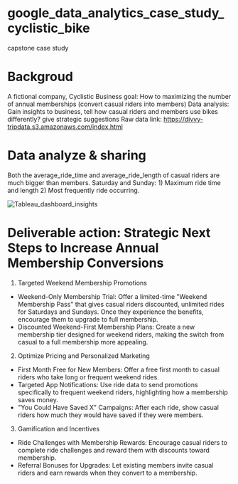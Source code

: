 # google_data_analytics_case_study_cyclistic_bike
capstone case study

# Backgroud
A fictional company, Cyclistic
Business goal: How to maximizing the number of annual memberships (convert casual riders into members)
Data analysis: Gain insights to business, tell how casual riders and members use bikes differently? give strategic suggestions
Raw data link: https://divvy-tripdata.s3.amazonaws.com/index.html

# Data analyze & sharing
Both the average_ride_time and average_ride_length of casual riders are much bigger than members. 
Saturday and Sunday: 1) Maximum ride time and length 2) Most frequently ride occurring.

![Tableau_dashboard_insights](https://github.com/user-attachments/assets/3319f377-1d95-4a63-865e-242532139024)

# Deliverable action: Strategic Next Steps to Increase Annual Membership Conversions
1. Targeted Weekend Membership Promotions
* Weekend-Only Membership Trial: Offer a limited-time "Weekend Membership Pass" that gives casual riders discounted, unlimited rides for Saturdays and Sundays. Once they experience the benefits, encourage them to upgrade to full membership.
* Discounted Weekend-First Membership Plans: Create a new membership tier designed for weekend riders, making the switch from casual to a full membership more appealing.
2. Optimize Pricing and Personalized Marketing
* First Month Free for New Members: Offer a free first month to casual riders who take long or frequent weekend rides.
* Targeted App Notifications: Use ride data to send promotions specifically to frequent weekend riders, highlighting how a membership saves money.
* "You Could Have Saved X" Campaigns: After each ride, show casual riders how much they would have saved if they were members.
3. Gamification and Incentives
* Ride Challenges with Membership Rewards: Encourage casual riders to complete ride challenges and reward them with discounts toward membership.
* Referral Bonuses for Upgrades: Let existing members invite casual riders and earn rewards when they convert to a membership.
